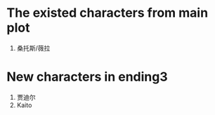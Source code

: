 # **The existed characters from main plot** 

1. 桑托斯/薇拉

# **New characters in ending3**

1. 贾迪尔
2. Kaito
